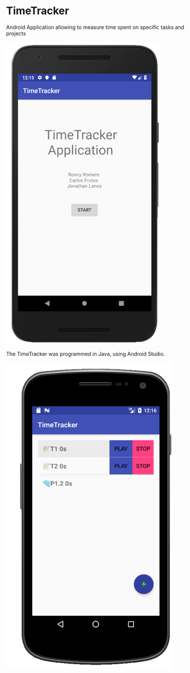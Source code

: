 # TimeTracker
Android Application allowing to measure time spent on specific tasks and projects

![Splash Screen](Time1.PNG)

The TimeTracker was programmed in Java, using Android Studio. 



![Menu](Time2.PNG)
